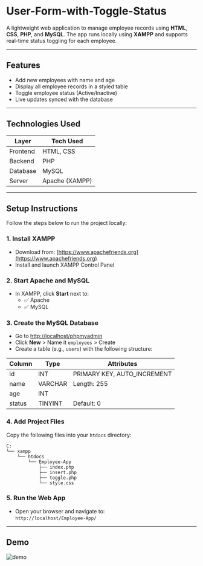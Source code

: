 # User-Form-with-Toggle-Status


A lightweight web application to manage employee records using **HTML**, **CSS**, **PHP**, and **MySQL**. The app runs locally using **XAMPP** and supports real-time status toggling for each employee.

---

## Features

- Add new employees with name and age
- Display all employee records in a styled table
- Toggle employee status (Active/Inactive)
- Live updates synced with the database

---

## Technologies Used

| Layer      | Tech Used     |
|------------|---------------|
| Frontend   | HTML, CSS     |
| Backend    | PHP           |
| Database   | MySQL         |
| Server     | Apache (XAMPP) |

---

## Setup Instructions

Follow the steps below to run the project locally:

### 1. Install XAMPP
- Download from: [https://www.apachefriends.org](https://www.apachefriends.org)
- Install and launch XAMPP Control Panel

### 2. Start Apache and MySQL
- In XAMPP, click **Start** next to:
  - ✅ Apache
  - ✅ MySQL

### 3. Create the MySQL Database
- Go to [http://localhost/phpmyadmin](http://localhost/phpmyadmin)
- Click **New** > Name it `employees` > Create
- Create a table (e.g., `users`) with the following structure:

| Column | Type     | Attributes                        |
|--------|----------|-----------------------------------|
| id     | INT      | PRIMARY KEY, AUTO_INCREMENT       |
| name   | VARCHAR  | Length: 255                       |
| age    | INT      |                                   |
| status | TINYINT  | Default: 0                        |

### 4. Add Project Files

Copy the following files into your `htdocs` directory:

```
C:
└── xampp
    └── htdocs
        └── Employee-App
            ├── index.php
            ├── insert.php
            ├── toggle.php
            └── style.css
```


### 5. Run the Web App

- Open your browser and navigate to:  
  `http://localhost/Employee-App/`

---

##  Demo
![demo]()


